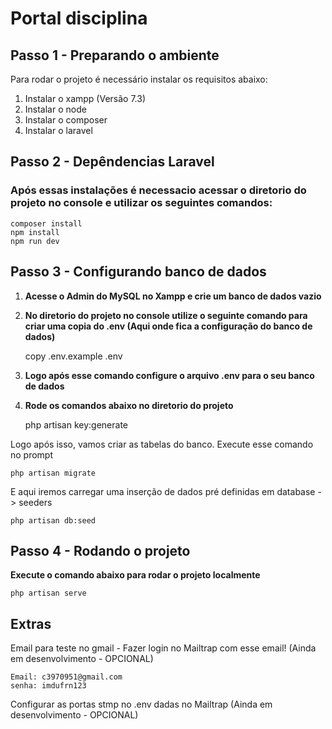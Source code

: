 # Portal disciplina

## Passo 1 -  Preparando o ambiente

Para rodar o projeto é necessário instalar os requisitos abaixo:

1. Instalar o xampp (Versão 7.3)
2. Instalar o node
3. Instalar o composer 
4. Instalar o laravel

## Passo 2 -  Depêndencias Laravel

### Após essas instalações é necessacio acessar o diretorio do projeto no console e utilizar os seguintes comandos:

    composer install
    npm install
    npm run dev

## Passo 3 -  Configurando banco de dados

1. **Acesse o Admin do MySQL no Xampp e crie um banco de dados vazio**
2. **No diretorio do projeto no console utilize o seguinte comando para criar uma copia do .env (Aqui onde fica a configuração do banco de dados)**

   
    copy .env.example .env

3. **Logo após esse comando configure o arquivo .env para o seu banco de dados**

4. **Rode os comandos abaixo no diretorio do projeto**



    php artisan key:generate

Logo após isso, vamos criar as tabelas do banco. Execute esse comando no prompt

    php artisan migrate

E aqui iremos carregar uma inserção de dados pré definidas em database -> seeders

    php artisan db:seed 

## Passo 4 -  Rodando o projeto

**Execute o comando abaixo para rodar o projeto localmente**

    php artisan serve

## Extras
Email para teste no gmail - Fazer login no Mailtrap com esse email! (Ainda em desenvolvimento - OPCIONAL)

    Email: c3970951@gmail.com
    senha: imdufrn123

Configurar as portas stmp no .env dadas no Mailtrap (Ainda em desenvolvimento - OPCIONAL)


